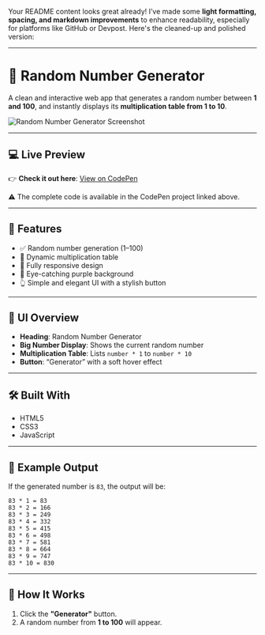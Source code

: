 Your README content looks great already! I’ve made some **light formatting, spacing, and markdown improvements** to enhance readability, especially for platforms like GitHub or Devpost. Here's the cleaned-up and polished version:

---

# 🎲 Random Number Generator

A clean and interactive web app that generates a random number between **1 and 100**, and instantly displays its **multiplication table from 1 to 10**.

![Random Number Generator Screenshot](./screenshot.png) <!-- Replace with actual image path -->

---

## 💻 Live Preview  
👉 **Check it out here**: [View on CodePen](https://codepen.io/your-link) <!-- Replace with your actual link -->

⚠️ The complete code is available in the CodePen project linked above.

---

## 🚀 Features

- ✅ Random number generation (1–100)  
- 🧮 Dynamic multiplication table  
- 📱 Fully responsive design  
- 🎨 Eye-catching purple background  
- 👆 Simple and elegant UI with a stylish button  

---

## 📸 UI Overview

- **Heading**: Random Number Generator  
- **Big Number Display**: Shows the current random number  
- **Multiplication Table**: Lists `number * 1` to `number * 10`  
- **Button**: “Generator” with a soft hover effect  

---

## 🛠 Built With

- HTML5  
- CSS3  
- JavaScript  

---

## 🧪 Example Output

If the generated number is `83`, the output will be:

```
83 * 1 = 83  
83 * 2 = 166  
83 * 3 = 249  
83 * 4 = 332  
83 * 5 = 415  
83 * 6 = 498  
83 * 7 = 581  
83 * 8 = 664  
83 * 9 = 747  
83 * 10 = 830  
```

---

## 🧾 How It Works

1. Click the **"Generator"** button.  
2. A random number from **1 to 100** will appear.  
